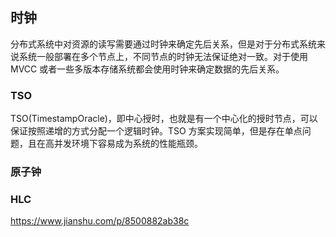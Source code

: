 ## 时钟

分布式系统中对资源的读写需要通过时钟来确定先后关系，但是对于分布式系统来说系统一般部署在多个节点上，不同节点的时钟无法保证绝对一致。对于使用 MVCC 或者一些多版本存储系统都会使用时钟来确定数据的先后关系。

### TSO

TSO(TimestampOracle)，即中心授时，也就是有一个中心化的授时节点，可以保证按照递增的方式分配一个逻辑时钟。TSO 方案实现简单，但是存在单点问题，且在高并发环境下容易成为系统的性能瓶颈。

### 原子钟

### HLC





https://www.jianshu.com/p/8500882ab38c